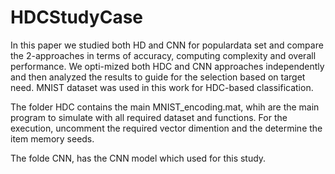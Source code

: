 # HDCStudyCase
In  this  paper  we  studied  both  HD  and  CNN  for  populardata set and compare the 2-approaches in terms of accuracy, computing  complexity  and  overall  performance.  We  opti-mized  both  HDC  and  CNN  approaches  independently  and then analyzed the results to guide for the selection based on target need. 
 MNIST dataset was used in this work for HDC-based classification. 
 
 The folder HDC contains the main MNIST_encoding.mat, whih are the main program to simulate with all required dataset and functions. For the execution, uncomment the required vector dimention and the determine the item memory seeds. 
 
 The folde CNN, has the CNN model which used for this study.
